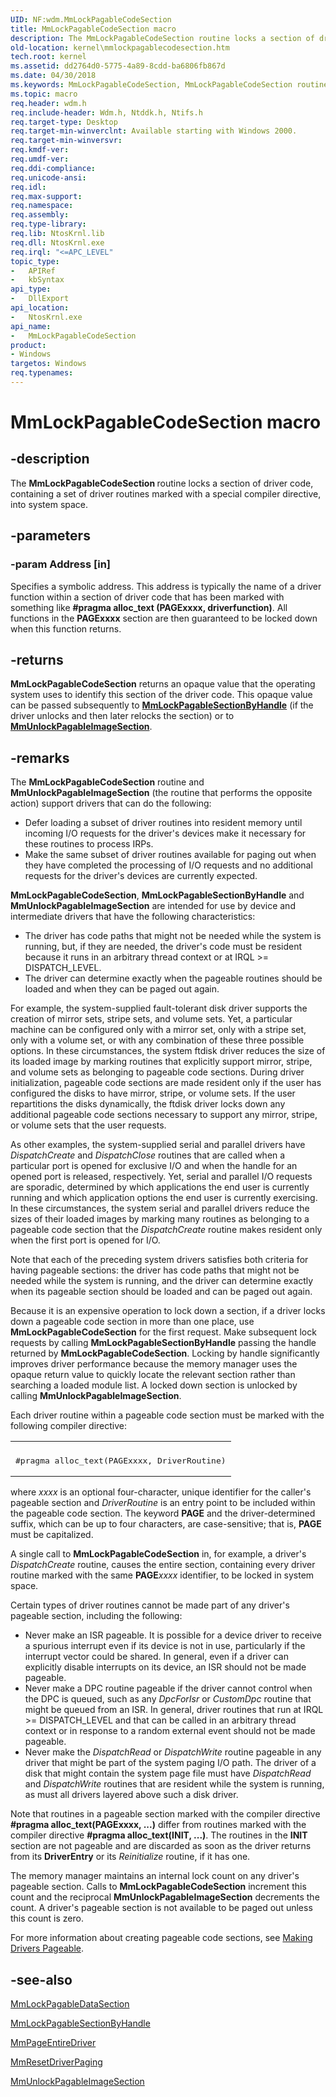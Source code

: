```yaml
---
UID: NF:wdm.MmLockPagableCodeSection
title: MmLockPagableCodeSection macro
description: The MmLockPagableCodeSection routine locks a section of driver code, containing a set of driver routines marked with a special compiler directive, into system space.
old-location: kernel\mmlockpagablecodesection.htm
tech.root: kernel
ms.assetid: dd2764d0-5775-4a89-8cdd-ba6806fb867d
ms.date: 04/30/2018
ms.keywords: MmLockPagableCodeSection, MmLockPagableCodeSection routine [Kernel-Mode Driver Architecture], k106_734069f7-1412-48d9-bae4-106391273a38.xml, kernel.mmlockpagablecodesection, wdm/MmLockPagableCodeSection
ms.topic: macro
req.header: wdm.h
req.include-header: Wdm.h, Ntddk.h, Ntifs.h
req.target-type: Desktop
req.target-min-winverclnt: Available starting with Windows 2000.
req.target-min-winversvr: 
req.kmdf-ver: 
req.umdf-ver: 
req.ddi-compliance: 
req.unicode-ansi: 
req.idl: 
req.max-support: 
req.namespace: 
req.assembly: 
req.type-library: 
req.lib: NtosKrnl.lib
req.dll: NtosKrnl.exe
req.irql: "<=APC_LEVEL"
topic_type:
-	APIRef
-	kbSyntax
api_type:
-	DllExport
api_location:
-	NtosKrnl.exe
api_name:
-	MmLockPagableCodeSection
product:
- Windows
targetos: Windows
req.typenames: 
---
```


# MmLockPagableCodeSection macro


## -description


The <b>MmLockPagableCodeSection </b>routine locks a section of driver code, containing a set of driver routines marked with a special compiler directive, into system space.


## -parameters




### -param Address [in]

Specifies a symbolic address. This address is typically the name of a driver function within a section of driver code that has been marked with something like <b>#pragma alloc_text (PAGExxxx, driverfunction)</b>. All functions in the <b>PAGExxxx</b> section are then guaranteed to be locked down when this function returns. 

## -returns
**MmLockPagableCodeSection** returns an opaque value that the operating system uses to identify this section of the driver code. This opaque value can be passed subsequently to [**MmLockPagableSectionByHandle**](../ntddk/nf-ntddk-mmlockpagablesectionbyhandle.md) (if the driver unlocks and then later relocks the section) or to [**MmUnlockPagableImageSection**](nf-wdm-mmunlockpagableimagesection.md).


## -remarks



The <b>MmLockPagableCodeSection</b> routine and <b>MmUnlockPagableImageSection</b> (the routine that performs the opposite action) support drivers that can do the following:

<ul>
<li>
Defer loading a subset of driver routines into resident memory until incoming I/O requests for the driver's devices make it necessary for these routines to process IRPs.

</li>
<li>
Make the same subset of driver routines available for paging out when they have completed the processing of I/O requests and no additional requests for the driver's devices are currently expected. 

</li>
</ul>
<b>MmLockPagableCodeSection</b>, <b>MmLockPagableSectionByHandle</b> and <b>MmUnlockPagableImageSection</b> are intended for use by device and intermediate drivers that have the following characteristics:

<ul>
<li>
The driver has code paths that might not be needed while the system is running, but, if they are needed, the driver's code must be resident because it runs in an arbitrary thread context or at IRQL &gt;= DISPATCH_LEVEL.

</li>
<li>
The driver can determine exactly when the pageable routines should be loaded and when they can be paged out again. 

</li>
</ul>
For example, the system-supplied fault-tolerant disk driver supports the creation of mirror sets, stripe sets, and volume sets. Yet, a particular machine can be configured only with a mirror set, only with a stripe set, only with a volume set, or with any combination of these three possible options. In these circumstances, the system ftdisk driver reduces the size of its loaded image by marking routines that explicitly support mirror, stripe, and volume sets as belonging to pageable code sections. During driver initialization, pageable code sections are made resident only if the user has configured the disks to have mirror, stripe, or volume sets. If the user repartitions the disks dynamically, the ftdisk driver locks down any additional pageable code sections necessary to support any mirror, stripe, or volume sets that the user requests.

As other examples, the system-supplied serial and parallel drivers have <i>DispatchCreate</i> and <i>DispatchClose</i> routines that are called when a particular port is opened for exclusive I/O and when the handle for an opened port is released, respectively. Yet, serial and parallel I/O requests are sporadic, determined by which applications the end user is currently running and which application options the end user is currently exercising. In these circumstances, the system serial and parallel drivers reduce the sizes of their loaded images by marking many routines as belonging to a pageable code section that the <i>DispatchCreate</i> routine makes resident only when the first port is opened for I/O. 

Note that each of the preceding system drivers satisfies both criteria for having pageable sections: the driver has code paths that might not be needed while the system is running, and the driver can determine exactly when its pageable section should be loaded and can be paged out again.

Because it is an expensive operation to lock down a section, if a driver locks down a pageable code section in more than one place, use <b>MmLockPagableCodeSection</b> for the first request. Make subsequent lock requests by calling <b>MmLockPagableSectionByHandle</b> passing the handle returned by <b>MmLockPagableCodeSection</b>. Locking by handle significantly improves driver performance because the memory manager uses the opaque return value to quickly locate the relevant section rather than searching a loaded module list. A locked down section is unlocked by calling <b>MmUnlockPagableImageSection</b>.

Each driver routine within a pageable code section must be marked with the following compiler directive:

<div class="code"><span codelanguage=""><table>
<tr>
<th></th>
</tr>
<tr>
<td>
<pre>#pragma alloc_text(PAGExxxx, DriverRoutine)</pre>
</td>
</tr>
</table></span></div>
where <i>xxxx</i> is an optional four-character, unique identifier for the caller's pageable section and <i>DriverRoutine</i> is an entry point to be included within the pageable code section. The keyword <b>PAGE</b> and the driver-determined suffix, which can be up to four characters, are case-sensitive; that is, <b>PAGE</b> must be capitalized.

A single call to <b>MmLockPagableCodeSection</b> in, for example, a driver's <i>DispatchCreate</i> routine, causes the entire section, containing every driver routine marked with the same <b>PAGE</b><i>xxxx</i> identifier, to be locked in system space.

Certain types of driver routines cannot be made part of any driver's pageable section, including the following:

<ul>
<li>
Never make an ISR pageable. It is possible for a device driver to receive a spurious interrupt even if its device is not in use, particularly if the interrupt vector could be shared. In general, even if a driver can explicitly disable interrupts on its device, an ISR should not be made pageable.

</li>
<li>
Never make a DPC routine pageable if the driver cannot control when the DPC is queued, such as any <i>DpcForIsr</i> or <i>CustomDpc</i> routine that might be queued from an ISR. In general, driver routines that run at IRQL &gt;= DISPATCH_LEVEL and that can be called in an arbitrary thread context or in response to a random external event should not be made pageable.

</li>
<li>
Never make the <i>DispatchRead</i> or <i>DispatchWrite</i> routine pageable in any driver that might be part of the system paging I/O path. The driver of a disk that might contain the system page file must have <i>DispatchRead</i> and <i>DispatchWrite</i> routines that are resident while the system is running, as must all drivers layered above such a disk driver.

</li>
</ul>
Note that routines in a pageable section marked with the compiler directive <b>#pragma alloc_text(PAGExxxx, ...)</b> differ from routines marked with the compiler directive <b>#pragma alloc_text(INIT, ...)</b>. The routines in the <b>INIT</b> section are not pageable and are discarded as soon as the driver returns from its <b>DriverEntry</b> or its <i>Reinitialize</i> routine, if it has one.

The memory manager maintains an internal lock count on any driver's pageable section. Calls to <b>MmLockPagableCodeSection</b> increment this count and the reciprocal <b>MmUnlockPagableImageSection</b> decrements the count. A driver's pageable section is not available to be paged out unless this count is zero.

For more information about creating pageable code sections, see <a href="https://msdn.microsoft.com/library/windows/hardware/ff554346">Making Drivers Pageable</a>. 




## -see-also




<a href="https://msdn.microsoft.com/library/windows/hardware/ff554607">MmLockPagableDataSection</a>



<a href="https://msdn.microsoft.com/library/windows/hardware/ff554610">MmLockPagableSectionByHandle</a>



<a href="https://msdn.microsoft.com/library/windows/hardware/ff554650">MmPageEntireDriver</a>



<a href="https://msdn.microsoft.com/library/windows/hardware/ff554680">MmResetDriverPaging</a>



<a href="https://msdn.microsoft.com/library/windows/hardware/ff556377">MmUnlockPagableImageSection</a>
 

 

